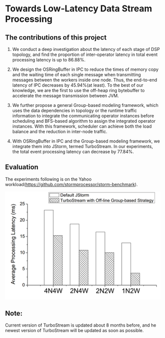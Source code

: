 Towards Low-Latency Data Stream Processing
=

The contributions of this project
-
1) We conduct a deep investigation about the latency of each stage of DSP topology, and find the proportion of inter-operator latency in total event processing latency is up to 86.88\%.
	
2) We design the OSRingBuffer in IPC to reduce the times of memory copy and the waiting time of each single message when transmitting messages between the workers inside one node. Thus, the end-to-end latency of IPC decreases by 45.94\%(at least). To the best of our knowledge, we are the first to use the off-heap ring bytebuffer to accelerate the message transmission between JVM.
	
3) We further propose a general Group-based modeling framework, which uses the data dependencies in topology or the runtime traffic information to integrate the communicating operator instances before scheduling and BFS-based algorithm to assign the integrated operator instances. With this framework, scheduler can achieve both the load balance and the reduction in inter-node traffic.
	
4) With OSRingBuffer in IPC and the Group-based modeling framework, we integrate them into JStorm, termed TurboStream. In our experiments, the total event processing latency can decrease by 77.84\%.


Evaluation
-
The experiments following is on the Yahoo workload(https://github.com/stormprocessor/storm-benchmark).   

![lowload](https://github.com/liumihust/gitTset/blob/master/evaluation-latency-2.PNG)  

Note:
-
Current version of TurboStream is updated about 8 months before, and he newest version of TurboStream will be updated as soon as possible.
